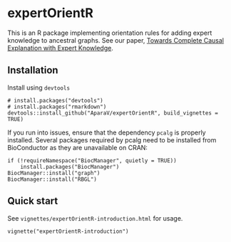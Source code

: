 # expertOrientR

This is an R package implementing orientation rules for adding expert knowledge to ancestral graphs. See our paper, [Towards Complete Causal Explanation with Expert Knowledge](https://arxiv.org/abs/2407.07338).

## Installation

Install using `devtools`

```{R}
# install.packages("devtools")
# install.packages("rmarkdown")
devtools::install_github("AparaV/expertOrientR", build_vignettes = TRUE)
```

If you run into issues, ensure that the dependency `pcalg` is properly installed. Several packages required by pcalg need to be installed from BioConductor as they are unavailable on CRAN:

```{R}
if (!requireNamespace("BiocManager", quietly = TRUE))
    install.packages("BiocManager")
BiocManager::install("graph")
BiocManager::install("RBGL")
```

## Quick start

See `vignettes/expertOrientR-introduction.html` for usage.

```{R}
vignette("expertOrientR-introduction")
```